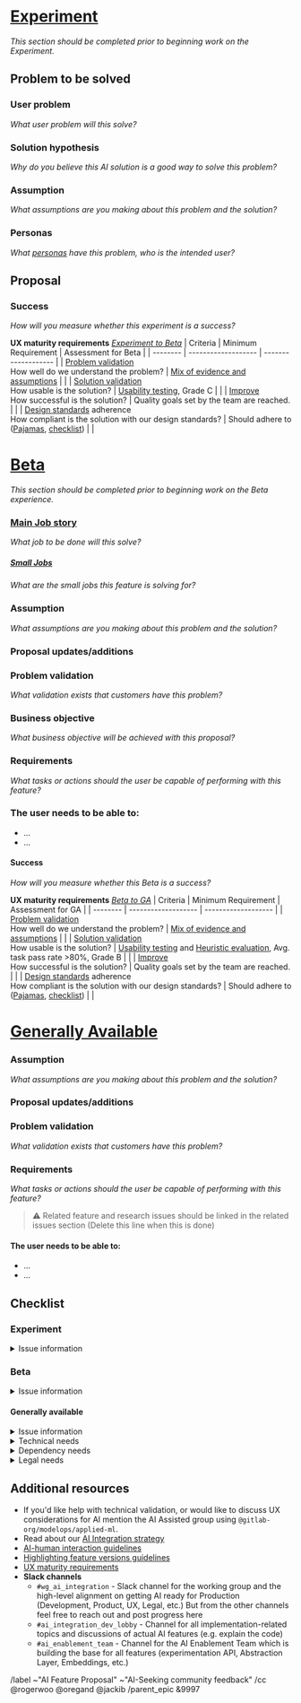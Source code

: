<!--
HOW TO USE THIS TEMPLATE
To propose an AI experiment, focus on completing the “Experiment” section first. As you refine the idea and gather feedback on your experiment, progress to the Beta section to define how it will evolve, when ready, progress to the “Generally Available release” section to define how it will evolve GA capability. It's important that we link Experiment to Beta to GA release. Feel free to add sections, but the existing ones must be kept and completed.

You can choose how to get started with this template. For example, the proposal can start as an issue, and then be promoted to an epic to house all the work related to the Experiment, Beta, and GA release. If you prefer to start with an epic, you have to manually apply the proposal template. Regardless, if the experiment is eventually prioritized for development, the template content will need to appear in a top-level epic so it can be tracked alongside other prioritized AI experiments.

TITLE FORMAT
🤖 [AI Proposal] {Need/outcome} {Beneficiary} {Job/Small Job}

The title should be something that is easily understood that quickly communicates the intent of the project allowing team members to easily understand and recognize the expected work that will be done. A proposal title should combine the beneficiary of the feature/UI, the job it will allow them to accomplish (see https://about.gitlab.com/handbook/product/ux/jobs-to-be-done/#how-to-write-a-jtbd), and their expected outcome when the work is delivered. Well-defined statements are concise without sacrificing the substance of the proposal so that anyone can understand it at a glance. (e.g. {Reduce the effort} {for security teams} {when prioritizing business-critical risks in their assets}).
-->

# [Experiment](https://docs.gitlab.com/policy/development_stages_support/#experiment)
_This section should be completed prior to beginning work on the Experiment._

## Problem to be solved
### User problem
_What user problem will this solve?_

### Solution hypothesis
_Why do you believe this AI solution is a good way to solve this problem?_

### Assumption
_What assumptions are you making about this problem and the solution?_

### Personas
_What [personas](https://handbook.gitlab.com/handbook/product/personas/#list-of-user-personas) have this problem, who is the intended user?_

## Proposal
<!-- Explain the proposed changes, including details around usage and business drivers. -->

### Success
_How will you measure whether this experiment is a success?_

**UX maturity requirements** _[Experiment to Beta](https://about.gitlab.com/handbook/product/ai/ux-maturity/#criteria-and-requirements)_
| Criteria | Minimum Requirement | Assessment for Beta |
| -------- | ------------------- | ------------------- |
| [Problem validation](https://about.gitlab.com/handbook/product/ai/ux-maturity/#validation-problem-validation)<br>How well do we understand the problem? | [Mix of evidence and assumptions](https://about.gitlab.com/handbook/product/ai/ux-maturity/#questions-to-ask) | <!-- Acceptable answers: Yes, Somewhat or Somewhat, Somewhat --> |
| [Solution validation](https://about.gitlab.com/handbook/product/ai/ux-maturity/#validation-solution-validation)<br>How usable is the solution? | [Usability testing](https://about.gitlab.com/handbook/product/ux/ux-scorecards/#option-b-perform-a-formative-evaluation), Grade C | <!-- Acceptable: >80% and grade C --> |
| [Improve](https://about.gitlab.com/handbook/product/ai/ux-maturity/#build-improve)<br>How successful is the solution? | Quality goals set by the team are reached. | <!-- Acceptable answers: :white_check_mark: Reached all quality goals for this phase. --> |
| [Design standards](https://about.gitlab.com/handbook/product/ai/ux-maturity/#design-standards) adherence<br>How compliant is the solution with our design standards? |  Should adhere to ([Pajamas](https://design.gitlab.com/), [checklist](https://docs.gitlab.com/development/contributing/design/#checklist)) | <!-- Acceptable: Mostly adheres to design standards --> |

# [Beta](https://docs.gitlab.com/policy/development_stages_support/#beta)
_This section should be completed prior to beginning work on the Beta experience._
<!-- DO NOT REMOVE THIS SECTION
Although the initial focus is on the “Experiment” section, do not remove this “Beta” section. It's important that we link Experiment to Beta release. Fill this section in as you progress.
-->

### [Main Job story](https://about.gitlab.com/handbook/product/ux/jobs-to-be-done/#how-to-write-a-jtbd)
_What job to be done will this solve?_
<!-- What is the [Main Job story](https://about.gitlab.com/handbook/product/ux/jobs-to-be-done/#how-to-write-a-jtbd) that this proposal was derived from? (e.g. When I am on triage rotation, I want to address all the business-critical risks in my assets, So I can minimize the likelihood of my organization being compromised by a security breach.) -->

##### [Small Jobs](https://about.gitlab.com/handbook/product/ux/jobs-to-be-done/#small-jobs)
_What are the small jobs this feature is solving for?_

### Assumption
_What assumptions are you making about this problem and the solution?_

### Proposal updates/additions
<!-- Explain any changes or updates to the original proposal from the Experiment, including details around usage, business drivers, and reasonings that drove the updates/additions. -->

### Problem validation
_What validation exists that customers have this problem?_
<!-- Refer to https://about.gitlab.com/handbook/product/ux/ux-research/research-in-the-AI-space/#guideline-1-problem-validation---identify-and-understand-user-needs --- to help identify and understand user needs -->

### Business objective
_What business objective will be achieved with this proposal?_
<!-- Objectives (from a business point of view) that will be achieved upon completion. (For instance, Increase engagement by making the experience efficient while reducing the chances of users overlooking high-priority items. -->

### Requirements
_What tasks or actions should the user be capable of performing with this feature?_
<!-- Requirements can be taken from existing features or design issues used to build this proposal. Any related issues should be linked with this issue in the Feature/solution issues section below. They are more granular validated needs, goals, and additional details that the proposal encompasses. -->


### The user needs to be able to:
- ...
- ...

#### Success
_How will you measure whether this Beta is a success?_
<!-- Consider how successful the solution is by looking beyond feature usage as the success metric. Instead consider how useful, efficient, effective, satisfying, and learnable was the feature. The Product Development Flow recommends outcomes and potential activities to create a combined and ongoing quantitative and qualitative feedback loop to evaluate feature success. -->

**UX maturity requirements** _[Beta to GA](https://about.gitlab.com/handbook/product/ai/ux-maturity/#criteria-and-requirements)_
| Criteria | Minimum Requirement | Assessment for GA |
| -------- | ------------------- | ------------------- |
| [Problem validation](https://about.gitlab.com/handbook/product/ai/ux-maturity/#validation-problem-validation)<br>How well do we understand the problem? | [Mix of evidence and assumptions](https://about.gitlab.com/handbook/product/ai/ux-maturity/#questions-to-ask) | <!-- Acceptable answers: Yes, Yes --> |
| [Solution validation](https://about.gitlab.com/handbook/product/ai/ux-maturity/#validation-solution-validation)<br>How usable is the solution? | [Usability testing](https://about.gitlab.com/handbook/product/ux/ux-scorecards/#option-b-perform-a-formative-evaluation) and [Heuristic evaluation](https://about.gitlab.com/handbook/product/ux/ux-scorecards/#option-a-conduct-a-heuristic-evaluation), Avg. task pass rate >80%, Grade B | <!-- Acceptable: >80% and grade B --> |
| [Improve](https://about.gitlab.com/handbook/product/ai/ux-maturity/#build-improve)<br>How successful is the solution? | Quality goals set by the team are reached. | <!-- Acceptable answers: :white_check_mark: Reached all quality goals for this phase. -->  |
| [Design standards](https://about.gitlab.com/handbook/product/ai/ux-maturity/#design-standards) adherence<br>How compliant is the solution with our design standards? |  Should adhere to ([Pajamas](https://design.gitlab.com/), [checklist](https://docs.gitlab.com/development/contributing/design/#checklist)) | <!-- Acceptable: Completely adheres to design standards --> |

# [Generally Available](https://docs.gitlab.com/policy/development_stages_support/#generally-available)
<!-- DO NOT REMOVE THIS SECTION
Although the initial focus is on the “Experiment” section, do not remove this “Generally Available” section. It's important that we link Beta to GA release. Fill this section in as you progress.
-->

### Assumption
_What assumptions are you making about this problem and the solution?_

### Proposal updates/additions
<!-- Explain any changes or updates to the original proposal from the experiment, including details around usage, business drivers, and reasonings that drove the updates/additions. -->

### Problem validation
_What validation exists that customers have this problem?_
<!-- Refer to https://about.gitlab.com/handbook/product/ux/ux-research/research-in-the-AI-space/#guideline-1-problem-validation --- to help identify and understand user needs -->

### Requirements
_What tasks or actions should the user be capable of performing with this feature?_
<!-- Requirements can be taken from existing features or design issues used to build this proposal. Any related issues should be linked with this issue in the Feature/solution issues section below. They are more granular validated needs, goals, and additional details that the proposal encompasses. -->

> ⚠️ Related feature and research issues should be linked in the related issues section (Delete this line when this is done)

#### The user needs to be able to:
- ...
- ...

## Checklist
### Experiment
<details> <summary> Issue information </summary>

- [ ] Add information to the issue body about:
    - [ ] The user problem being solved
    - [ ] Why the solution hypothesis solves this problem
    - [ ] Your assumptions have been defined
    - [ ] Who it's for, list of personas impacted
    - [ ] Your proposal has been defined
    - [ ] Your success metrics have been defined
    - [ ] UX maturity requirements have been measured
- [ ] Add relevant designs to the Design Management area of the issue if available
- [ ] Confirm that an unexpected outage of this feature will not negatively impact the application or other features
- [ ] Add a feature flag so that this feature can be quickly disabled if/when needed
- [ ] If this experiment introduces a new service or data store, ensure it is not processing or storing [red data](https://about.gitlab.com/handbook/security/data-classification-standard.html#data-classification-levels) without a security and if needed legal review
  - *NOTE*: We recommend using one of the already adopted models or data stores. If you need to use something else, be aware that using other models or data stores will require additional review during the feature stage for operational fitness and compliance.
- [ ] Completed the necessary steps to move from Experiment to Beta
- [ ] Ensure this issue has the ~wg-ai-integration label to ensure visibility to various teams working on this

</details>

### Beta
<details> <summary> Issue information </summary>

- [ ] Add information to the issue body about:
    - [ ] The Main Job story and Small Jobs it's expected to satisfy have been stated
    - [ ] Your assumptions have been defined
    - [ ] Proposal has been updated as necessary
    - [ ] Problem validation inforamtion has been added
    - [ ] Business objective has been defined
    - [ ] Requirements have been defined
    - [ ] Success metrics have been defined
    - [ ] UX maturity requirements have been measured
- [ ] Add all related feature issues to the Linked items section
- [ ] Add all relevant solution validation issues to the Linked items section that shows this proposal will solve the customer problem, or details explaining why it's not possible to provide that validation.
- [ ] Add relevant designs to the Design Management area of the issue.
- [ ] You have adhered to our [Definition of Done](https://docs.gitlab.com/development/contributing/merge_request_workflow/#definition-of-done) standards
- [ ] Completed the necessary steps to move from Beta to GA

</details>

#### Generally available
<details> <summary> Issue information </summary>

- [ ] Add information to the issue body about:
    - [ ] Your assumptions have been defined
    - [ ] Your proposal has been defined
    - [ ] Problem validation inforamtion has been added
    - [ ] Business objective has been defined
    - [ ] Confidence about this feature has been assessed and defined
    - [ ] Requirements have been defined
- [ ] Add all relevant solution validation issues to the Linked items section that shows this proposal will solve the customer problem, or details explaining why it's not possible to provide that validation.
- [ ] Add relevant designs to the Design Management area of the issue.
- [ ] You have adhered to our [Definition of Done](https://docs.gitlab.com/development/contributing/merge_request_workflow/#definition-of-done) standards
- [ ] Ensure this issue has the ~wg-ai-integration label to ensure visibility to various teams working on this

</details>

<details> <summary> Technical needs </summary>

- [ ] Please consider the operational aspects of the feature you are creating. A list of things to think about is in: https://gitlab.com/gitlab-org/gitlab/-/issues/403859. We will be improving this process in the future: https://gitlab.com/gitlab-org/gitlab/-/merge_requests/117637#note_1353253349. 
- [ ] @ mention your [AppSec Stable Counterpart](https://about.gitlab.com/handbook/product/categories/) and read the [AI secure coding guidelines](https://docs.gitlab.com/development/secure_coding_guidelines/#artificial-intelligence-ai-features)

1. Work estimate and skills needs to build an ML viable feature: To build any ML feature depending on the work, there are many personas that contribute including Data Scientist, NLP engineer, ML Engineer, MLOps Engineer, ML Infra engineers, Fullstack engineer to integrate the ML Services with Gitlab. Post-prototype we would assess the skills needed to build a production-grade ML feature for the prototype.
2. Data Limitation: We would like to upfront validate if we have viable data for the feature including whether we can use the DataOps pipeline of ModelOps or create a custom one. We would want to understand the training data, test data, and feedback data to dial up the accuracy and the limitations of the data.
3. Model Limitation: We would want to understand if we can use an open-source pre-trained model, tune and customize it or start a model from scratch as well. Further, we would assess based on the ModelOps model evaluation framework which would be the right model to use based on the use case.
4. Cost, Scalability, Reliability: We would want to estimate the cost of hosting, serving, inference of the model, and the full end-to-end infrastructure including monitoring and observability.
5. Legal and Ethical Framework: We would want to align with legal and ethical framework like any other ModelOps features to cover the nine principles of responsible ML and any legal support needed.

</details>

<details> <summary> Dependency needs </summary>

- [ ] Please consider the operational aspects of the service you are creating. A list of things to think about is in: https://gitlab.com/gitlab-org/gitlab/-/issues/403859. We will be improving this process in the future: https://gitlab.com/gitlab-org/gitlab/-/merge_requests/117637#note_1353253349. 

</details>

<details> <summary> Legal needs </summary>

- [ ]  TBD

</details>

## Additional resources
- If you'd like help with technical validation, or would like to discuss UX considerations for AI mention the AI Assisted group using `@gitlab-org/modelops/applied-ml`.
- Read about our [AI Integration strategy](https://internal-handbook.gitlab.io/handbook/product/ai-strategy/ai-integration-effort/)
- [AI-human interaction guidelines](https://design.gitlab.com/patterns/ai-human-interaction)
- [Highlighting feature versions guidelines](https://design.gitlab.com/patterns/feature-management#highlighting-feature-versions)
- [UX maturity requirements](https://about.gitlab.com/handbook/product/ai/ux-maturity/)
- **Slack channels**
    - `#wg_ai_integration` - Slack channel for the working group and the high-level alignment on getting AI ready for Production (Development, Product, UX, Legal, etc.) But from the other channels feel free to reach out and post progress here
    - `#ai_integration_dev_lobby` - Channel for all implementation-related topics and discussions of actual AI features (e.g. explain the code)
    - `#ai_enablement_team` - Channel for the AI Enablement Team which is building the base for all features (experimentation API, Abstraction Layer, Embeddings, etc.)

/label ~"AI Feature Proposal" ~"AI-Seeking community feedback" 
/cc @rogerwoo @oregand @jackib
/parent_epic &9997
